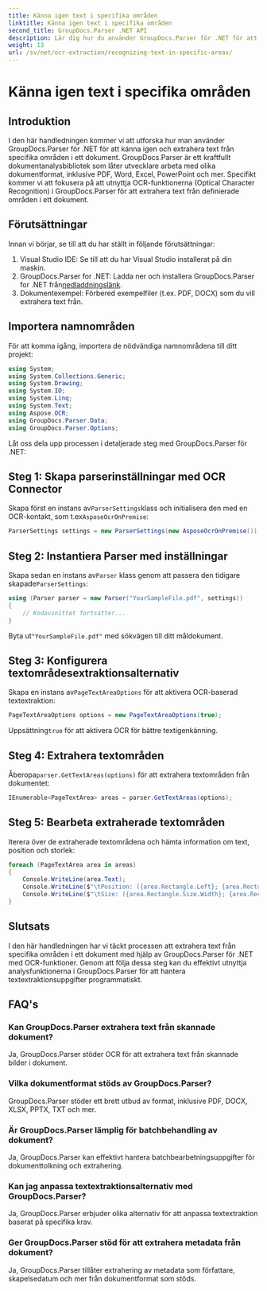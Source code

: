 ```yaml
---
title: Känna igen text i specifika områden
linktitle: Känna igen text i specifika områden
second_title: GroupDocs.Parser .NET API
description: Lär dig hur du använder GroupDocs.Parser för .NET för att extrahera text från specifika områden i dokument med OCR-funktioner.
weight: 13
url: /sv/net/ocr-extraction/recognizing-text-in-specific-areas/
---
```


# Känna igen text i specifika områden

## Introduktion
I den här handledningen kommer vi att utforska hur man använder GroupDocs.Parser för .NET för att känna igen och extrahera text från specifika områden i ett dokument. GroupDocs.Parser är ett kraftfullt dokumentanalysbibliotek som låter utvecklare arbeta med olika dokumentformat, inklusive PDF, Word, Excel, PowerPoint och mer. Specifikt kommer vi att fokusera på att utnyttja OCR-funktionerna (Optical Character Recognition) i GroupDocs.Parser för att extrahera text från definierade områden i ett dokument.
## Förutsättningar
Innan vi börjar, se till att du har ställt in följande förutsättningar:
1. Visual Studio IDE: Se till att du har Visual Studio installerat på din maskin.
2.  GroupDocs.Parser for .NET: Ladda ner och installera GroupDocs.Parser for .NET från[nedladdningslänk](https://releases.groupdocs.com/parser/net/).
3. Dokumentexempel: Förbered exempelfiler (t.ex. PDF, DOCX) som du vill extrahera text från.

## Importera namnområden
För att komma igång, importera de nödvändiga namnområdena till ditt projekt:
```csharp
using System;
using System.Collections.Generic;
using System.Drawing;
using System.IO;
using System.Linq;
using System.Text;
using Aspose.OCR;
using GroupDocs.Parser.Data;
using GroupDocs.Parser.Options;
```

Låt oss dela upp processen i detaljerade steg med GroupDocs.Parser för .NET:
## Steg 1: Skapa parserinställningar med OCR Connector
 Skapa först en instans av`ParserSettings`klass och initialisera den med en OCR-kontakt, som t.ex`AsposeOcrOnPremise`:
```csharp
ParserSettings settings = new ParserSettings(new AsposeOcrOnPremise());
```
## Steg 2: Instantiera Parser med inställningar
 Skapa sedan en instans av`Parser` klass genom att passera den tidigare skapade`ParserSettings`:
```csharp
using (Parser parser = new Parser("YourSampleFile.pdf", settings))
{
    // Kodavsnittet fortsätter...
}
```
 Byta ut`"YourSampleFile.pdf"` med sökvägen till ditt måldokument.
## Steg 3: Konfigurera textområdesextraktionsalternativ
 Skapa en instans av`PageTextAreaOptions` för att aktivera OCR-baserad textextraktion:
```csharp
PageTextAreaOptions options = new PageTextAreaOptions(true);
```
 Uppsättning`true` för att aktivera OCR för bättre textigenkänning.
## Steg 4: Extrahera textområden
 Åberopa`parser.GetTextAreas(options)` för att extrahera textområden från dokumentet:
```csharp
IEnumerable<PageTextArea> areas = parser.GetTextAreas(options);
```
## Steg 5: Bearbeta extraherade textområden
Iterera över de extraherade textområdena och hämta information om text, position och storlek:
```csharp
foreach (PageTextArea area in areas)
{
    Console.WriteLine(area.Text);
    Console.WriteLine($"\tPosition: ({area.Rectangle.Left}; {area.Rectangle.Top})");
    Console.WriteLine($"\tSize: ({area.Rectangle.Size.Width}; {area.Rectangle.Size.Height})");
}
```

## Slutsats
I den här handledningen har vi täckt processen att extrahera text från specifika områden i ett dokument med hjälp av GroupDocs.Parser för .NET med OCR-funktioner. Genom att följa dessa steg kan du effektivt utnyttja analysfunktionerna i GroupDocs.Parser för att hantera textextraktionsuppgifter programmatiskt.

## FAQ's
### Kan GroupDocs.Parser extrahera text från skannade dokument?
Ja, GroupDocs.Parser stöder OCR för att extrahera text från skannade bilder i dokument.
### Vilka dokumentformat stöds av GroupDocs.Parser?
GroupDocs.Parser stöder ett brett utbud av format, inklusive PDF, DOCX, XLSX, PPTX, TXT och mer.
### Är GroupDocs.Parser lämplig för batchbehandling av dokument?
Ja, GroupDocs.Parser kan effektivt hantera batchbearbetningsuppgifter för dokumenttolkning och extrahering.
### Kan jag anpassa textextraktionsalternativ med GroupDocs.Parser?
Ja, GroupDocs.Parser erbjuder olika alternativ för att anpassa textextraktion baserat på specifika krav.
### Ger GroupDocs.Parser stöd för att extrahera metadata från dokument?
Ja, GroupDocs.Parser tillåter extrahering av metadata som författare, skapelsedatum och mer från dokumentformat som stöds.
